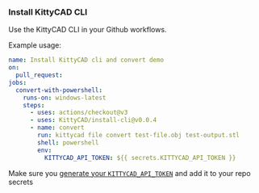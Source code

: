 ### Install KittyCAD CLI

Use the KittyCAD CLI in your Github workflows.

Example usage:
```yml
name: Install KittyCAD cli and convert demo
on:
  pull_request:
jobs:
  convert-with-powershell:
    runs-on: windows-latest
    steps:
      - uses: actions/checkout@v3
      - uses: KittyCAD/install-cli@v0.0.4
      - name: convert
        run: kittycad file convert test-file.obj test-output.stl
        shell: powershell
        env: 
          KITTYCAD_API_TOKEN: ${{ secrets.KITTYCAD_API_TOKEN }}
```

Make sure you [generate your `KITTYCAD_API_TOKEN`](https://kittycad.io/account) and add it to your repo secrets
